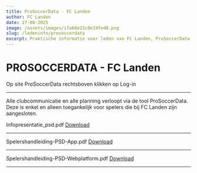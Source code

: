 ```yaml
---
title: ProSoccerData - FC Landen
author: FC Landen
date: 27-08-2025
image: /assets/images/ifa66e23c8e19fe48.png
slug: /ledeninfo/prosoccerdata
excerpt: Praktische informatie voor leden van FC Landen, ProSoccerData.
---
```


# PROSOCCERDATA - FC Landen
Op site ProSoccerData rechtsboven klikken op Log-in

---

Alle clubcommunicatie en alle planning verloopt via de tool ProSoccerData. Deze is enkel en alleen toegankelijk voor spelers die bij FC Landen zijn aangesloten.

Infopresentatie\_psd.pdf [Download](assets/documents/Infopresentatie_psd.pdf)

---

Spelershandleiding-PSD-App.pdf [Download](assets/documents/Spelershandleiding-PSD-App.pdf)

---
Spelershandleiding-PSD-Webplatform.pdf [Download](assets/documents/Spelershandleiding-PSD-Webplatform.pdf)

---



